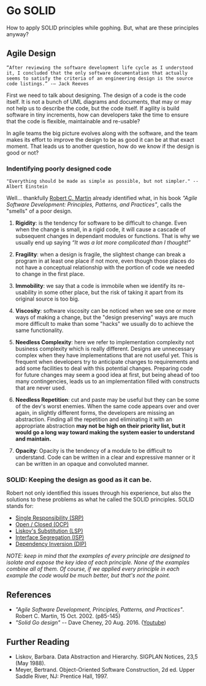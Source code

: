 
# Go SOLID
How to apply SOLID principles while gophing. But, what are these principles anyway?

## Agile Design

```text
“After reviewing the software development life cycle as I understood it, I concluded that the only software documentation that actually 
seems to satisfy the criteria of an engineering design is the source code listings.” -— Jack Reeves
```

First we need to talk about designing. The design of a code is the code itself. It is not a bunch of UML diagrams and documents, that 
may or may not help us to describe the code, but the code itself. If agility is build software in tiny increments, how can developers 
take the time to ensure that the code is flexible, maintainable and re-usable? 

In agile teams the big picture evolves along with the software, and the team makes its effort to improve the design to be as good it can 
be at that exact moment. That leads us to another question, how do we know if the design is good or not?

### Indentifying poorly designed code

```text
"Everything should be made as simple as possible, but not simpler." -- Albert Einstein
```

Well... thankfully [Robert C. Martin](https://en.wikipedia.org/wiki/Robert_C._Martin) already identified what, in his book _"Agile Software 
Development: Principles, Patterns, and Practices"_, calls the "smells" of a poor design. 

1. **Rigidity**: is the tendency for software to be difficult to change. Even when the change is small, in a rigid code, it will cause a 
cascade of subsequent changes in dependant modules or functions. That is why we usually end up saying _“It was a lot more complicated than 
I thought!”_

2.  **Fragility**: when a design is fragile, the slightest change can break a program in at least one place if not more, even though those 
places do not have a conceptual relationship with the portion of code we needed to change in the first place.

3. **Immobility**: we say that a code is immobile when we identify its re-usability in some other place, but the risk of taking it apart
from its original source is too big.

4. **Viscosity**: software viscosity can be noticed when we see one or more ways of making a change, but the "design preserving" ways are 
much more difficult to make than some "hacks" we usually do to achieve the same functionality.

5. **Needless Complexity**: here we refer to implementation complexity not business complexity which is really different.  Designs are 
unnecessary complex when they have implementations that are not useful yet. This is frequent when developers try to anticipate changes 
to requirements and add some facilities to deal with this potential changes. Preparing code for future changes may seem a good idea at 
first, but being ahead of too many contingencies, leads us to an implementation filled with constructs that are never used. 

6. **Needless Repetition**: cut and paste may be useful but they can be some of the dev's worst enemies. When the same code appears over 
and over again, in slightly different forms, the developers are missing an abstraction. Finding all the repetition and eliminating it 
with an appropriate abstraction **may not be high on their priority list, but it would go a long way toward making the system easier to 
understand and maintain.**

7. **Opacity**: Opacity is the tendency of a module to be difficult to understand. Code can be written in a clear and expressive manner 
or it can be written in an opaque and convoluted manner.

### SOLID: Keeping the design as good as it can be.

Robert not only identified this issues through his experience, but also the solutions to these problems as what he called the SOLID 
principles. SOLID stands for:
 - [Single Responsibility (SRP)](https://github.com/gonzispina/go-solid/tree/master/S)
 - [Open / Closed (OCP)](https://github.com/gonzispina/go-solid/tree/master/O)
 - [Liskov's Substitution (LSP)](https://github.com/gonzispina/go-solid/tree/master/L)
 - [Interface Segregation (ISP)](https://github.com/gonzispina/go-solid/tree/master/I)
 - [Dependency Inversion (DIP)](https://github.com/gonzispina/go-solid/tree/master/D)
 
 _NOTE: keep in mind that the examples of every principle are designed to isolate and expose the key idea of each principle. None of 
the examples combine all of them. Of course, if we applied every principle in each example the code would be much better, but that's not
 the point._

## References

- _"Agile Software Development, Principles, Patterns, and Practices"_. Robert C. Martin, 15 Oct. 2002. (p85-145) 
- _"Solid Go design"_ -- Dave Cheney, 20 Aug. 2016. ([Youtube](https://www.youtube.com/watch?v=zzAdEt3xZ1M)) 

## Further Reading

- Liskov, Barbara. Data Abstraction and Hierarchy. SIGPLAN Notices, 23,5 (May 1988).
- Meyer, Bertrand. Object-Oriented Software Construction, 2d ed. Upper Saddle River, NJ: Prentice Hall, 1997.



